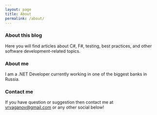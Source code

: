 ```yaml
---
layout: page
title: About
permalink: /about/
---
```


### About this blog

Here you will find articles about C#, F#, testing, best practices, and other software development-related topics.

### About me

I am a .NET Developer currently working in one of the biggest banks in Russia.

### Contact me

If you have question or suggestion then contact me at vrvaganov@gmail.com or any other social below!